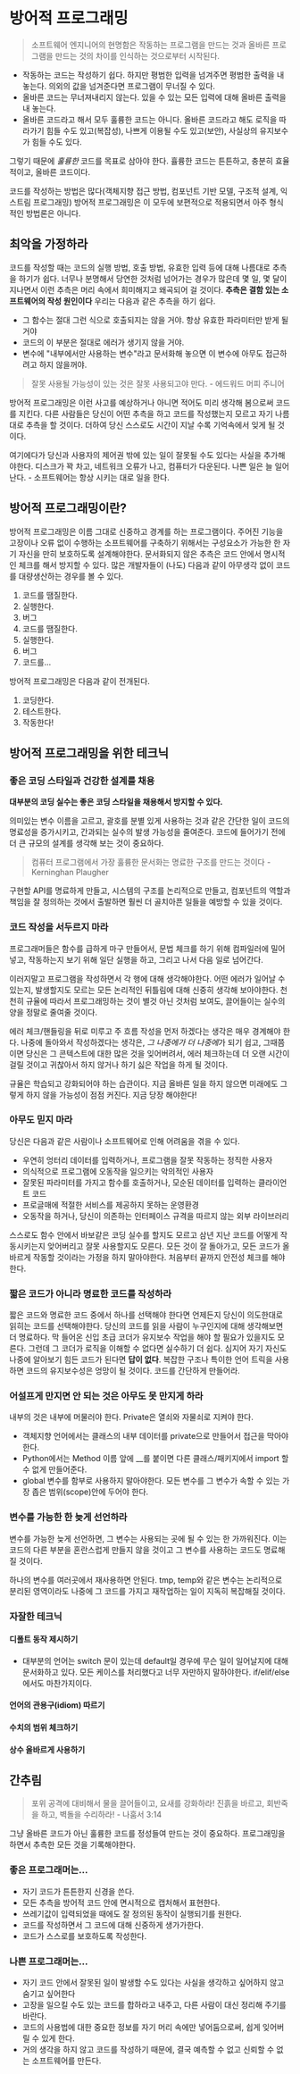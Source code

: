 # 방어적 프로그래밍

> 소프트웨어 엔지니어의 현명함은 작동하는 프로그램을 만드는 것과 올바른 프로그램을 만드는 것의 차이를 인식하는 것으로부터 시작된다.

* 작동하는 코드는 작성하기 쉽다. 하지만 평범한 입력을 넘겨주면 평범한 출력을 내놓는다. 의외의 값을 넘겨준다면 프로그램이 무너질 수 있다.
* 올바른 코드는 무너져내리지 않는다. 있을 수 있는 모든 입력에 대해 올바른 출력을 내 놓는다.
* 올바른 코드라고 해서 모두 훌륭한 코드는 아니다. 올바른 코드라고 해도 로직을 따라가기 힘들 수도 있고(복잡성), 나쁘게 이용될 수도 있고(보안), 사실상의 유지보수가 힘들 수도 있다.

그렇기 때문에 *훌륭한* 코드를 목표로 삼아야 한다.
휼륭한 코드는 튼튼하고, 충분히 효율적이고, 올바른 코드이다. 

코드를 작성하는 방법은 많다(객체지향 접근 방법, 컴포넌트 기반 모델, 구조적 설계, 익스트림 프로그래밍)
방어적 프로그래밍은 이 모두에 보편적으로 적용되면서 아주 형식적인 방법론은 아니다. 

## 최악을 가정하라

코드를 작성할 때는 코드의 실행 방법, 호출 방법, 유효한 입력 등에 대해 나름대로 추측을 하기가 쉽다. 너무나 분명해서 당연한 것처럼 넘어가는 경우가 많은데 몇 일, 몇 달이 지나면서 이런 추측은 머리 속에서 희미해지고 왜곡되어 걸 것이다. 
**추측은 결함 있는 소프트웨어의 작성 원인이다**
우리는 다음과 같은 추측을 하기 쉽다.

* 그 함수는 절대 그런 식으로 호출되지는 않을 거야. 항상 유효한 파라미터만 받게 될 거야
* 코드의 이 부분은 절대로 에러가 생기지 않을 거야.
* 변수에 "내부에서만 사용하는 변수"라고 문서화해 놓으면 이 변수에 아무도 접근하려고 하지 않을꺼야.


> 잘못 사용될 가능성이 있는 것은 잘못 사용되고야 만다. - 에드워드 머피 주니어

방어적 프로그래밍은 이런 사고를 예상하거나 아니면 적어도 미리 생각해 봄으로써 코드를 지킨다. 다른 사람들은 당신이 어떤 추측을 하고 코드를 작성했는지 모르고 자기 나름대로 추측을 할 것이다. 더하여 당신 스스로도 시간이 지날 수록 기억속에서 잊게 될 것이다.

여기에다가 당신과 사용자의 제어권 밖에 있는 일이 잘못될 수도 있다는 사실을 추가해야한다. 디스크가 꽉 차고, 네트워크 오류가 나고, 컴퓨터가 다운된다. 나쁜 일은 늘 일어난다. - 소프트웨어는 항상 시키는 대로 일을 한다. 

## 방어적 프로그래밍이란?

방어적 프로그래밍은 이름 그대로 신중하고 경계를 하는 프로그램이다. 주어진 기능을 고장이나 오류 없이 수행하는 소프트웨어를 구축하기 위해서는 구성요소가 가능한 한 자기 자신을 만히 보호하도록 설계해야한다. 문서화되지 않은 추측은 코드 안에서 명시적인 체크를 해서 방지할 수 있다. 많은 개발자들이 (나도) 다음과 같이 아무생각 없이 코드를 대량생산하는 경우를 볼 수 있다.

1. 코드를 땜질한다.
2. 실행한다.
3. 버그
4. 코드를 땜질한다.
5. 실행한다.
6. 버그
7. 코드를...

방어적 프로그래밍은 다음과 같이 전개된다.

1. 코딩한다.
2. 테스트한다.
3. 작동한다!

## 방어적 프로그래밍을 위한 테크닉

### 좋은 코딩 스타일과 건강한 설계를 채용

**대부분의 코딩 실수는 좋은 코딩 스타일을 채용해서 방지할 수 있다.** 

의미있는 변수 이름을 고르고, 괄호를 분별 있게 사용하는 것과 같은 간단한 일이 코드의 명료성을 증가시키고, 간과되는 실수의 발생 가능성을 줄여준다.
코드에 들어가기 전에 더 큰 규모의 설계를 생각해 보는 것이 중요하다. 
> 컴퓨터 프로그램에서 가장 훌륭한 문서화는 명료한 구조를 만드는 것이다 - Kerninghan Plaugher

구현할 API를 명료하게 만들고, 시스템의 구조를 논리적으로 만들고, 컴포넌트의 역할과 책임을 잘 정의하는 것에서 출발하면 훨씬 더 골치아픈 일들을 예방할 수 있을 것이다.

### 코드 작성을 서두르지 마라

프로그래머들은 함수를 급하게 마구 만들어서, 문법 체크를 하기 위해 컴파일러에 밀어넣고, 작동하는지 보기 위해 일단 실행을 하고, 그리고 나서 다음 일로 넘어간다.

이러지말고 프로그램을 작성하면서 각 행에 대해 생각해야한다. 어떤 에러가 일어날 수 있는지, 발생할지도 모르는 모든 논리적인 뒤틀림에 대해 신중히 생각해 보아야한다. 천천히 규율에 따라서 프로그래밍하는 것이 별것 아닌 것처럼 보여도, 끌어들이는 실수의 양을 정말로 줄여줄 것이다.

에러 체크/핸들링을 뒤로 미루고 주 흐름 작성을 먼저 하겠다는 생각은 매우 경계해야 한다. 나중에 돌아와서 작성하겠다는 생각은, *그 나중에가 더 나중에*가 되기 쉽고, 그때쯤이면 당신은 그 콘텍스트에 대한 많은 것을 잊어버려서, 에러 체크하는데 더 오랜 시간이 걸릴 것이고 귀찮아서 하지 않거나 하기 싫은 작업을 하게 될 것이다.

규율은 학습되고 강화되어야 하는 습관이다. 지금 올바른 일을 하지 않으면 미래에도 그렇게 하지 않을 가능성이 점점 커진다. 지금 당장 해야한다!

### 아무도 믿지 마라

당신은 다음과 같은 사람이나 소프트웨어로 인해 어려움을 겪을 수 있다.

* 우연히 엉터리 데이터를 입력하거나, 프로그램을 잘못 작동하는 정직한 사용자
* 의식적으로 프로그램에 오동작을 일으키는 악의적인 사용자
* 잘못된 파라미터를 가지고 함수를 호출하거나, 모순된 데이터를 입력하는 클라이언트 코드
* 프로글매에 적절한 서비스를 제공하지 못하는 운영환경
* 오동작을 하거나, 당신이 의존하는 인터페이스 규격을 따르지 않는 외부 라이브러리

스스로도 함수 안에서 바보같은 코딩 실수를 할지도 모르고 삼년 지난 코드를 어떻게 작동시키는지 앚어버리고 잘못 사용할지도 모른다. 모든 것이 잘 돌아가고, 모든 코드가 올바르게 작동할 것이라는 가정을 하지 말아야한다. 처음부터 끝까지 안전성 체크를 해야한다. 

### 짧은 코드가 아니라 명료한 코드를 작성하라

짧은 코드와 명료한 코드 중에서 하나를 선택해야 한다면 언제든지 당신이 의도한대로 읽히는 코드를 선택해야한다. 
당신의 코드를 읽을 사람이 누구인지에 대해 생각해보면 더 명료하다. 막 들어온 신입 초급 코더가 유지보수 작업을 해야 할 필요가 있을지도 모른다. 그런데 그 코더가 로직을 이해할 수 없다면 실수하기 더 쉽다. 심지어 자기 자신도 나중에 알아보기 힘든 코드가 된다면 **답이 없다**. 복잡한 구조나 특이한 언어 트릭을 사용하면 코드의 유지보수성은 엉망이 될 것이다. 코드를 간단하게 만들어라.

### 어설프게 만지면 안 되는 것은 아무도 못 만지게 하라

내부의 것은 내부에 머물러야 한다. Private은 열쇠와 자물쇠로 지켜야 한다. 

* 객체지향 언어에서는 클래스의 내부 데이터를 private으로 만들어서 접근을 막아야한다.
* Python에서는 Method 이름 앞에 __를 붙이면 다른 클래스/패키지에서 import 할 수 없게 만들어준다. 
* global 변수를 함부로 사용하지 말아야한다. 모든 변수를 그 변수가 속할 수 있는 가장 좁은 범위(scope)안에 두어야 한다. 

### 변수를 가능한 한 늦게 선언하라

변수를 가능한 늦게 선언하면, 그 변수는 사용되는 곳에 될 수 있는 한 가까워진다. 이는 코드의 다른 부분을 혼란스럽게 만들지 않을 것이고 그 변수를 사용하는 코드도 명료해질 것이다. 

하나의 변수를 여러곳에서 재사용하면 안된다. tmp, temp와 같은 변수는 논리적으로 분리된 영역이라도 나중에 그 코드를 가지고 재작업하는 일이 지독히 복잡해질 것이다. 

### 자잘한 테크닉

#### 디폴트 동작 제시하기
* 대부분의 언어는 switch 문이 있는데 default일 경우에 무슨 일이 일어날지에 대해 문서화하고 있다. 모든 케이스를 처리했다고 너무 자만하지 말하야한다. if/elif/else 에서도 마찬가지이다.

#### 언어의 관용구(idiom) 따르기
#### 수치의 범위 체크하기
#### 상수 올바르게 사용하기

## 간추림

> 포위 공격에 대비해서 물을 끌어들이고, 요새를 강화하라! 진흙을 바르고, 회반죽을 하고, 벽돌을 수리하라! - 나훔서 3:14

그냥 올바른 코드가 아닌 훌륭한 코드를 정성들여 만드는 것이 중요하다. 프로그래밍을 하면서 추측한 모든 것을 기록해야한다. 

### 좋은 프로그래머는...

* 자기 코드가 튼튼한지 신경을 쓴다.
* 모든 추측을 방어적 코드 안에 면시적으로 캡처해서 표현한다.
* 쓰레기값이 입력되었을 때에도 잘 정의된 동작이 실행되기를 원한다.
* 코드를 작성하면서 그 코드에 대해 신중하게 생가가한다.
* 코드가 스스로를 보호하도록 작성한다.


### 나쁜 프로그래머는...

* 자기 코드 안에서 잘못된 일이 발생할 수도 있다는 사실을 생각하고 싶어하지 않고 숨기고 싶어한다 
* 고장을 일으킬 수도 있는 코드를 합하라고 내주고, 다른 사람이 대신 정리해 주기를 바란다.
* 코드의 사용법에 대한 중요한 정보를 자기 머리 속에만 넣어둠으로써, 쉽게 잊어버릴 수 있게 한다.
* 거의 생각을 하지 않고 코드를 작성하기 때문에, 결국 예측할 수 없고 신뢰할 수 없는 소프트웨어를 만든다.







